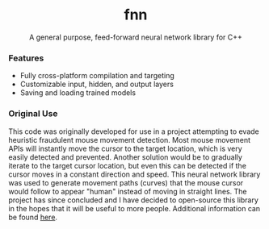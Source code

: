<h1 align="center">fnn</h1>

<p align="center">A general purpose, feed-forward neural network library for C++</p>

### Features
 - Fully cross-platform compilation and targeting
 - Customizable input, hidden, and output layers
 - Saving and loading trained models

### Original Use
This code was originally developed for use in a project attempting to evade heuristic fraudulent mouse movement detection. Most mouse movement APIs will instantly move the cursor to the target location, which is very easily detected and prevented. Another solution would be to gradually iterate to the target cursor location, but even this can be detected if the cursor moves in a constant direction and speed. This neural network library was used to generate movement paths (curves) that the mouse cursor would follow to appear "human" instead of moving in straight lines. The project has since concluded and I have decided to open-source this library in the hopes that it will be useful to more people. Additional information can be found [here](https://strayfade.com/FeedForward).
